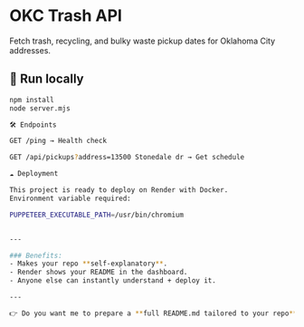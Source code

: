 # OKC Trash API

Fetch trash, recycling, and bulky waste pickup dates for Oklahoma City addresses.

## 🚀 Run locally
```bash
npm install
node server.mjs

🛠️ Endpoints

GET /ping → Health check

GET /api/pickups?address=13500 Stonedale dr → Get schedule

☁️ Deployment

This project is ready to deploy on Render with Docker.
Environment variable required:

PUPPETEER_EXECUTABLE_PATH=/usr/bin/chromium


---

### Benefits:
- Makes your repo **self-explanatory**.  
- Render shows your README in the dashboard.  
- Anyone else can instantly understand + deploy it.  

---

👉 Do you want me to prepare a **full README.md tailored to your repo** (with Render deployment steps included)?
